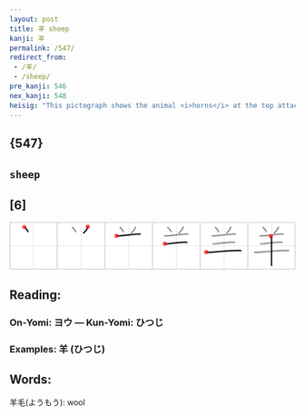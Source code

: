```yaml
---
layout: post
title: 羊 sheep
kanji: 羊
permalink: /547/
redirect_from:
 - /羊/
 - /sheep/
pre_kanji: 546
nex_kanji: 548
heisig: "This pictograph shows the animal <i>horns</i> at the top attached to the head (3rd stroke), the front and back legs (strokes 4 and 5) and body (final stroke)."
---
```


## {547}

## `sheep`

## [6]

<div class="stroke"><img src="../images/E7BE8A.png" /></div>

## Reading:

### On-Yomi: ヨウ &mdash; Kun-Yomi: ひつじ

### Examples: 羊 (ひつじ)

## Words:

羊毛(ようもう): wool

